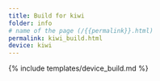 ```yaml
---
title: Build for kiwi
folder: info
# name of the page (/{{permalink}}.html)
permalink: kiwi_build.html
device: kiwi
---
```

{% include templates/device_build.md %}
